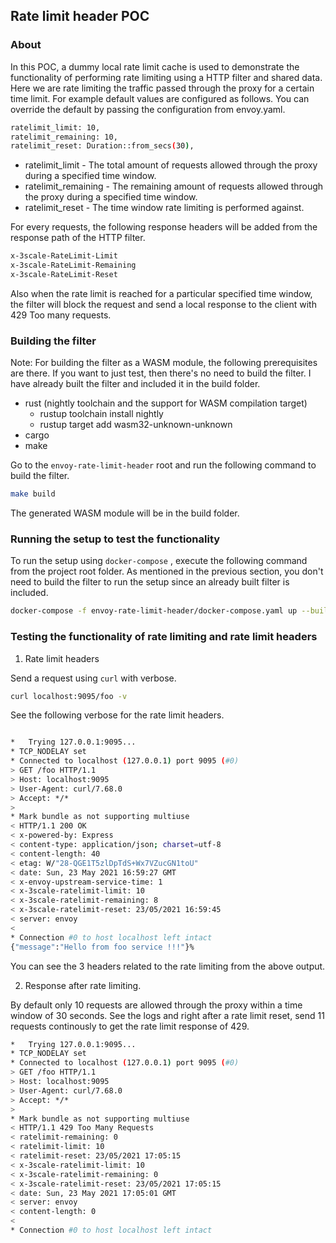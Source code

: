 ## Rate limit header POC

### About 

In this POC, a dummy local rate limit cache is used to demonstrate the functionality of performing rate limiting using a HTTP filter and shared data. Here we are rate limiting the traffic passed through the proxy for a certain time limit. For example default values are configured as follows. You can override the default by passing the configuration from envoy.yaml.

```sh
ratelimit_limit: 10,
ratelimit_remaining: 10,
ratelimit_reset: Duration::from_secs(30),
```

* ratelimit_limit - The total amount of requests allowed through the proxy during a specified time window.
* ratelimit_remaining - The remaining amount of requests allowed through the proxy during a specified time window.
* ratelimit_reset - The time window rate limiting is performed against. 

For every requests, the following response headers will be added from the response path of the HTTP filter.

```sh
x-3scale-RateLimit-Limit
x-3scale-RateLimit-Remaining
x-3scale-RateLimit-Reset
```

Also when the rate limit is reached for a particular specified time window, the filter will block the request and send a local response to the client with 429 Too many requests.

### Building the filter

Note: For building the filter as a WASM module, the following prerequisites are there. If you want to just test, then there's no need to build the filter. I have already built the filter and included it in the build folder.

* rust (nightly toolchain and the support for WASM compilation target)
    * rustup toolchain install nightly
    * rustup target add wasm32-unknown-unknown
* cargo 
* make

Go to the `envoy-rate-limit-header` root and run the following command to build the filter.

```sh
make build
```

The generated WASM module will be in the build folder.

### Running the setup to test the functionality

To run the setup using `docker-compose` , execute the following command from the project root folder. As mentioned in the previous section, you don't need to build the filter to run the setup since an already built filter is included.

```sh
docker-compose -f envoy-rate-limit-header/docker-compose.yaml up --build
```

### Testing the functionality of rate limiting and rate limit headers

1. Rate limit headers

Send a request using `curl` with verbose. 

```sh
curl localhost:9095/foo -v
```
See the following verbose for the rate limit headers.

```sh

*   Trying 127.0.0.1:9095...
* TCP_NODELAY set
* Connected to localhost (127.0.0.1) port 9095 (#0)
> GET /foo HTTP/1.1
> Host: localhost:9095
> User-Agent: curl/7.68.0
> Accept: */*
> 
* Mark bundle as not supporting multiuse
< HTTP/1.1 200 OK
< x-powered-by: Express
< content-type: application/json; charset=utf-8
< content-length: 40
< etag: W/"28-QGE1T5zlDpTdS+Wx7VZucGN1toU"
< date: Sun, 23 May 2021 16:59:27 GMT
< x-envoy-upstream-service-time: 1
< x-3scale-ratelimit-limit: 10
< x-3scale-ratelimit-remaining: 8
< x-3scale-ratelimit-reset: 23/05/2021 16:59:45
< server: envoy
< 
* Connection #0 to host localhost left intact
{"message":"Hello from foo service !!!"}% 

```
You can see the 3 headers related to the rate limiting from the above output.

2. Response after rate limiting.

By default only 10 requests are allowed through the proxy within a time window of 30 seconds. See the logs and right after a rate limit reset, send 11 requests continously to get the rate limit response of 429.

```sh
*   Trying 127.0.0.1:9095...
* TCP_NODELAY set
* Connected to localhost (127.0.0.1) port 9095 (#0)
> GET /foo HTTP/1.1
> Host: localhost:9095
> User-Agent: curl/7.68.0
> Accept: */*
> 
* Mark bundle as not supporting multiuse
< HTTP/1.1 429 Too Many Requests
< ratelimit-remaining: 0
< ratelimit-limit: 10
< ratelimit-reset: 23/05/2021 17:05:15
< x-3scale-ratelimit-limit: 10
< x-3scale-ratelimit-remaining: 0
< x-3scale-ratelimit-reset: 23/05/2021 17:05:15
< date: Sun, 23 May 2021 17:05:01 GMT
< server: envoy
< content-length: 0
< 
* Connection #0 to host localhost left intact

```

